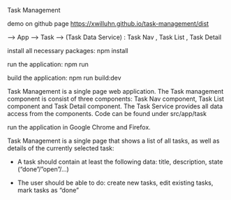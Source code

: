 Task Management

demo on github page
https://xwilluhn.github.io/task-management/dist

--> App
  --> Task
    --> (Task Data Service)
    : Task Nav
    , Task List
    , Task Detail

install all necessary packages:
npm install

run the application: 
npm run

build the application: 
npm run build:dev

Task Management is a single page web application. The Task management component is consist of three components: Task Nav component, Task List component and Task Detail component. The Task Service provides all data access from the components. Code can be found under src/app/task

run the application in Google Chrome and Firefox.



Task Management is a single page that shows a list of all tasks, as well as details of the currently selected task:

- A task should contain at least the following data:
title, 
description, 
state (“done”/”open”/…)
 
- The user should be able to do:
create new tasks, 
edit existing tasks, 
mark tasks as “done”
 

